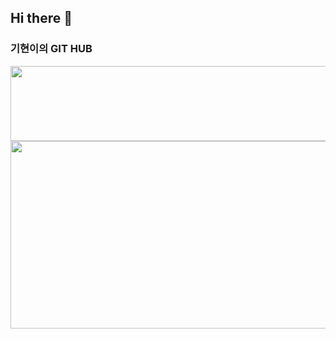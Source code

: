 ## Hi there 👋

### 기현이의 GIT HUB


<a href="https://www.gitanimals.org/en_US?utm_medium=image&utm_source=raisewise0211&utm_content=line">
  <img
    src="https://render.gitanimals.org/lines/raisewise0211?pet-id=686825217270314692"
    width="600"
    height="120"
  />
</a>

<a href="https://www.gitanimals.org/en_US?utm_medium=image&utm_source=raisewise0211&utm_content=farm">
<img
  src="https://render.gitanimals.org/farms/raisewise0211"
  width="600"
  height="300"
/>
</a>
  

<!--
**raisewise0211/raisewise0211** is a ✨ _special_ ✨ repository because its `README.md` (this file) appears on your GitHub profile.

Here are some ideas to get you started:

- 🔭 I’m currently working on ...
- 🌱 I’m currently learning ...
- 👯 I’m looking to collaborate on ...
- 🤔 I’m looking for help with ...
- 💬 Ask me about ...
- 📫 How to reach me: ...
- 😄 Pronouns: ...
- ⚡ Fun fact: ...
-->
